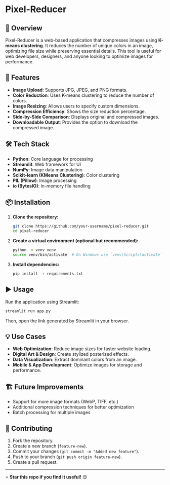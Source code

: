 # Pixel-Reducer

## 🎨 Overview

Pixel-Reducer is a web-based application that compresses images using **K-means clustering**. It reduces the number of unique colors in an image, optimizing file size while preserving essential details. This tool is useful for web developers, designers, and anyone looking to optimize images for performance.

## 🚀 Features

- **Image Upload**: Supports JPG, JPEG, and PNG formats.
- **Color Reduction**: Uses K-means clustering to reduce the number of colors.
- **Image Resizing**: Allows users to specify custom dimensions.
- **Compression Efficiency**: Shows the size reduction percentage.
- **Side-by-Side Comparison**: Displays original and compressed images.
- **Downloadable Output**: Provides the option to download the compressed image.

## 🛠️ Tech Stack

- **Python**: Core language for processing
- **Streamlit**: Web framework for UI
- **NumPy**: Image data manipulation
- **Scikit-learn (KMeans Clustering)**: Color clustering
- **PIL (Pillow)**: Image processing
- **io (BytesIO)**: In-memory file handling

## 📦 Installation

1. **Clone the repository:**
   ```sh
   git clone https://github.com/your-username/pixel-reducer.git
   cd pixel-reducer
   ```
2. **Create a virtual environment (optional but recommended):**
   ```sh
   python -m venv venv
   source venv/bin/activate  # On Windows use `venv\Scripts\activate`
   ```
3. **Install dependencies:**
   ```sh
   pip install -r requirements.txt
   ```

## ▶️ Usage

Run the application using Streamlit:

```sh
streamlit run app.py
```

Then, open the link generated by Streamlit in your browser.

## 💡 Use Cases

- **Web Optimization**: Reduce image sizes for faster website loading.
- **Digital Art & Design**: Create stylized posterized effects.
- **Data Visualization**: Extract dominant colors from an image.
- **Mobile & App Development**: Optimize images for storage and performance.

## 🏗️ Future Improvements

- Support for more image formats (WebP, TIFF, etc.)
- Additional compression techniques for better optimization
- Batch processing for multiple images

## 🤝 Contributing

1. Fork the repository.
2. Create a new branch (`feature-new`).
3. Commit your changes (`git commit -m "Added new feature"`).
4. Push to your branch (`git push origin feature-new`).
5. Create a pull request.

---

⭐ **Star this repo if you find it useful!** 😊


